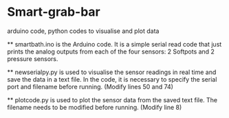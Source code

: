 Smart-grab-bar
==============

arduino code, python codes to visualise and plot data

** smartbath.ino is the Arduino code. It is a simple serial read code that just prints the analog outputs from each of the four sensors: 2 Softpots and 2 pressure sensors.

** newserialpy.py is used to visualise the sensor readings in real time and save the data in a text file. In the code, it is necessary to specify the serial port and filename before running. (Modify lines 50 and 74)

** plotcode.py is used to plot the sensor data from the saved text file. The filename needs to be modified before running. (Modify line 8)

